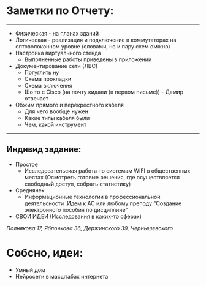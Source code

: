 # Заметки по Отчету:

---

- Физическая - на планах зданий
- Логическая - реализация и подключение в коммутаторах на оптоволоконном уровне (словами, но и пару схем омжно)
- Настройка виртуального стенда
  - Выполненные работы приведены в приложении
- Документирование сети (ЛВС)
  - Погуглить ну
  - Схема прокладки
  - Схема включения
  - Шо то с Cisco (на почту кидали (в первом письме)) - Дамир отвечает
- Обжим прямого и перекрестного кабеля
  - Для чего вообще нужен
  - Какие типы кабеля были
  - Чем, какой инструмент

---

## Индивид задание:

- Простое
  - Исследовательская работа по системам WIFI в общественных местах (Осмотреть готовые решения, где осуществляется свободный доступ, собрать статистику)
- Среднячек
  - Информационные технологии в профессиональной деятельсности .Идем к АС или любому преподу "Создание электронного пособия по дисциплине"
- СВОИ ИДЕИ (Исследования в каких-то сферах)

*Полнякова 17, Яблочкова 36, Держинского 39, Чернышевского*



# Собсно, идеи:

- Умный дом
- Нейросети в масштабах интернета